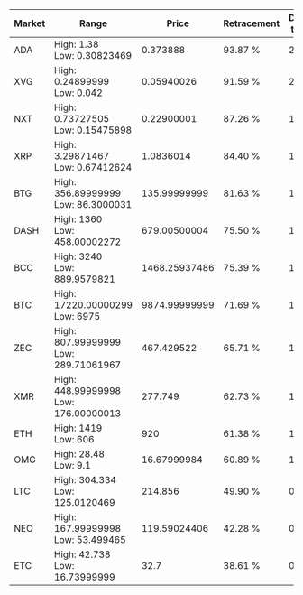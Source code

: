 | Market | Range | Price| Retracement | Doubles to 50% |
| --- | --- | --- | --- | --- |
| ADA | High: 1.38<br />Low: 0.30823469 | 0.373888 | 93.87 % | 2.26 |
| XVG | High: 0.24899999<br />Low: 0.042 | 0.05940026 | 91.59 % | 2.45 |
| NXT | High: 0.73727505<br />Low: 0.15475898 | 0.22900001 | 87.26 % | 1.95 |
| XRP | High: 3.29871467<br />Low: 0.67412624 | 1.0836014 | 84.40 % | 1.83 |
| BTG | High: 356.89999999<br />Low: 86.3000031 | 135.99999999 | 81.63 % | 1.63 |
| DASH | High: 1360<br />Low: 458.00002272 | 679.00500004 | 75.50 % | 1.34 |
| BCC | High: 3240<br />Low: 889.9579821 | 1468.25937486 | 75.39 % | 1.41 |
| BTC | High: 17220.00000299<br />Low: 6975 | 9874.99999999 | 71.69 % | 1.23 |
| ZEC | High: 807.99999999<br />Low: 289.71061967 | 467.429522 | 65.71 % | 1.17 |
| XMR | High: 448.99999998<br />Low: 176.00000013 | 277.749 | 62.73 % | 1.13 |
| ETH | High: 1419<br />Low: 606 | 920 | 61.38 % | 1.10 |
| OMG | High: 28.48<br />Low: 9.1 | 16.67999984 | 60.89 % | 1.13 |
| LTC | High: 304.334<br />Low: 125.0120469 | 214.856 | 49.90 % | 0.00 |
| NEO | High: 167.99999998<br />Low: 53.499465 | 119.59024406 | 42.28 % | 0.00 |
| ETC | High: 42.738<br />Low: 16.73999999 | 32.7 | 38.61 % | 0.00 |
